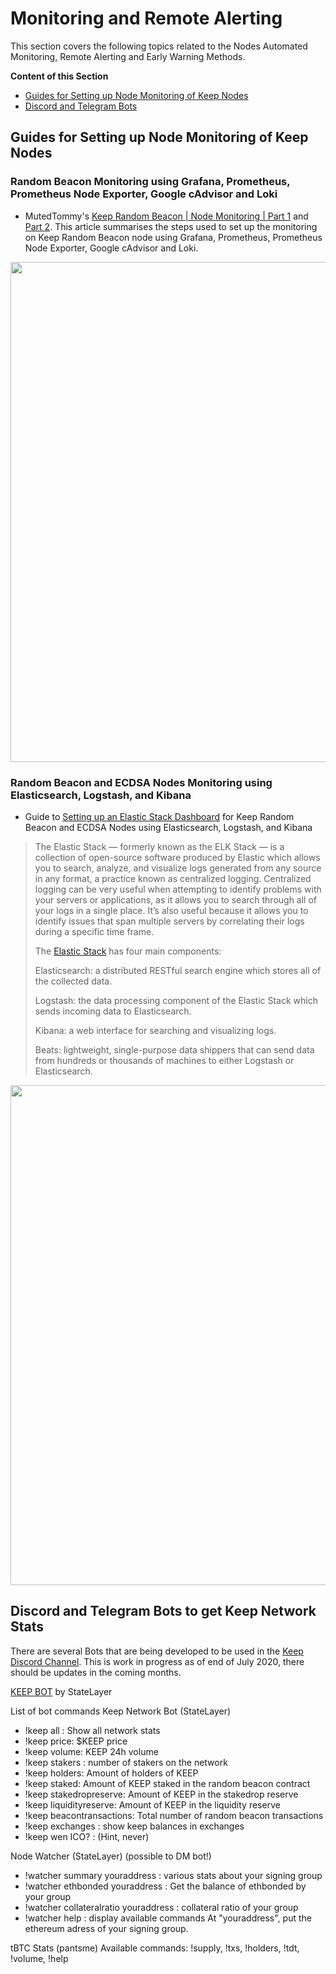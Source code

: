 # Monitoring and Remote Alerting

This section covers the following topics related to the Nodes Automated Monitoring, Remote Alerting and Early Warning Methods.

**Content of this Section**
- [Guides for Setting up Node Monitoring of Keep Nodes](https://github.com/Estebank97/Keep-Node-Operation/wiki/Monitoring-and-Remote-Alerting#guides-for-setting-up-node-monitoring-of-keep-nodes)
- [Discord and Telegram Bots](https://github.com/Estebank97/Keep-Node-Operation/wiki/Monitoring-and-Remote-Alerting#discord-and-telegram-bots-to-get-keep-network-stats)

## Guides for Setting up Node Monitoring of Keep Nodes
### Random Beacon Monitoring using Grafana, Prometheus, Prometheus Node Exporter, Google cAdvisor and Loki
- MutedTommy's [Keep Random Beacon | Node Monitoring | Part 1](https://medium.com/@hr12rtk/keep-random-beacon-node-monitoring-grafana-prometheus-and-loki-4a4b669b31ea) and [Part 2](https://medium.com/@hr12rtk/keep-random-beacon-node-monitoring-part-2-5cd037464a6e).
This article summarises the steps used to set up the monitoring on Keep Random Beacon node using Grafana, Prometheus, Prometheus Node Exporter, Google cAdvisor and Loki.

<p align="center">
  <img width="800" src="https://user-images.githubusercontent.com/68167410/89043879-c537e900-d30e-11ea-84ad-dfbd47592d2f.png">
</p>


### Random Beacon and ECDSA Nodes Monitoring using Elasticsearch, Logstash, and Kibana
- Guide to [Setting up an Elastic Stack Dashboard](https://www.notion.so/Setting-up-Elastic-Stack-Dashboard-14f9edc94418468bb95af40417a0332a) for Keep Random Beacon and ECDSA Nodes using Elasticsearch, Logstash, and Kibana

>The Elastic Stack — formerly known as the ELK Stack — is a collection of open-source software produced by Elastic which allows you to search, analyze, and visualize logs generated from any source in any format, a practice known as centralized logging. Centralized logging can be very useful when attempting to identify problems with your servers or applications, as it allows you to search through all of your logs in a single place. It’s also useful because it allows you to identify issues that span multiple servers by correlating their logs during a specific time frame.
>
>The [Elastic Stack](https://www.digitalocean.com/community/tutorials/how-to-install-elasticsearch-logstash-and-kibana-elastic-stack-on-ubuntu-18-04#step-4-%E2%80%94-installing-and-configuring-filebeat) has four main components:
>
> Elasticsearch: a distributed RESTful search engine which stores all of the collected data.
>
> Logstash: the data processing component of the Elastic Stack which sends incoming data to Elasticsearch.
>
> Kibana: a web interface for searching and visualizing logs.
>
> Beats: lightweight, single-purpose data shippers that can send data from hundreds or thousands of machines to either Logstash or Elasticsearch.
>
<p align="center">
  <img width="800" src="https://user-images.githubusercontent.com/68167410/89001980-816ac280-d2c1-11ea-98f2-94e0481188fc.png">
</p>


## Discord and Telegram Bots to get Keep Network Stats
There are several Bots that are being developed to be used in the [Keep Discord Channel](https://discord.com/channels/590951101600235531/709789601459339326). This is work in progress as of end of July 2020, there should be updates in the coming months.

[KEEP BOT](https://discord.com/channels/590951101600235531/709789601459339326/735597811613302855) by StateLayer 

List of bot commands 
Keep Network Bot (StateLayer)
- !keep all : Show all network stats
- !keep price: $KEEP price
- !keep volume: KEEP 24h volume 
- !keep stakers : number of stakers on the network 
- !keep holders: Amount of holders of KEEP 
- !keep staked: Amount of KEEP staked in the random beacon contract 
- !keep stakedropreserve: Amount of KEEP in the stakedrop reserve 
- !keep liquidityreserve: Amount of KEEP in the liquidity reserve 
- !keep beacontransactions: Total number of random beacon transactions
- !keep exchanges : show keep balances in exchanges
- !keep wen ICO? : (Hint, never)

Node Watcher (StateLayer)
 (possible to DM bot!)
- !watcher summary youraddress : various stats about your signing group
- !watcher ethbonded youraddress : Get the balance of ethbonded by your group
- !watcher collateralratio youraddress : collateral ratio of your group
- !watcher help : display available commands
At "youraddress", put the ethereum adress of your signing group.

tBTC Stats (pantsme)
Available commands: !supply, !txs, !holders, !tdt, !volume, !help

